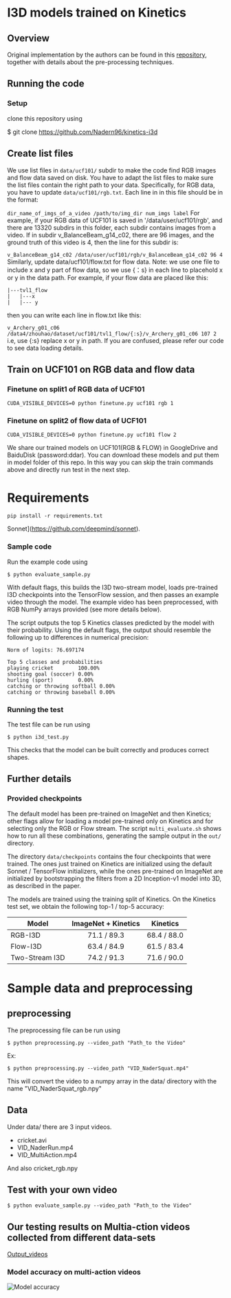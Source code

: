 # I3D models trained on Kinetics

## Overview

Original implementation by the authors can be found in this [repository](https://github.com/deepmind/kinetics-i3d), together with details about the pre-processing techniques.


## Running the code

### Setup
clone this repository using

$ git clone https://github.com/Nadern96/kinetics-i3d

## Create list files
We use list files in ```data/ucf101/``` subdir to make the code find RGB images and flow data saved on disk. You have to adapt the list files to make sure the list files contain the right path to your data. Specifically, for RGB data, you have to update ```data/ucf101/rgb.txt```. Each line in in this file should be in the format:

```dir_name_of_imgs_of_a_video /path/to/img_dir num_imgs label```
For example, if your RGB data of UCF101 is saved in '/data/user/ucf101/rgb', and there are 13320 subdirs in this folder, each subdir contains images from a video. If in subdir v_BalanceBeam_g14_c02, there are 96 images, and the ground truth of this video is 4, then the line for this subdir is:

```v_BalanceBeam_g14_c02 /data/user/ucf101/rgb/v_BalanceBeam_g14_c02 96 4```
Similarly, update data/ucf101/flow.txt for flow data. Note: we use one file to include x and y part of flow data, so we use {：s} in each line to placehold x or y in the data path. For example, if your flow data are placed like this:
```
|---tvl1_flow
|   |---x
|   |--- y
```
then you can write each line in flow.txt like this:

``` v_Archery_g01_c06 /data4/zhouhao/dataset/ucf101/tvl1_flow/{:s}/v_Archery_g01_c06 107 2 ```
i.e, use {:s} replace x or y in path. If you are confused, please refer our code to see data loading details.

## Train on UCF101 on RGB data and flow data
### Finetune on split1 of RGB data of UCF101
```
CUDA_VISIBLE_DEVICES=0 python finetune.py ucf101 rgb 1
```
### Finetune on split2 of flow data of UCF101
```
CUDA_VISIBLE_DEVICES=0 python finetune.py ucf101 flow 2
```
We share our trained models on UCF101(RGB & FLOW) in GoogleDrive and BaiduDisk (password:ddar). You can download these models and put them in model folder of this repo. In this way you can skip the train commands above and directly run test in the next step.

# Requirements

```
pip install -r requirements.txt
```
Sonnet](https://github.com/deepmind/sonnet).


### Sample code

Run the example code using

`$ python evaluate_sample.py`

With default flags, this builds the I3D two-stream model, loads pre-trained I3D
checkpoints into the TensorFlow session, and then passes an example video
through the model. The example video has been preprocessed, with RGB
NumPy arrays provided (see more details below).

The script outputs the top 5 Kinetics classes predicted by the model 
with their probability. Using the default flags, the output should 
resemble the following up to differences in numerical precision:

```
Norm of logits: 76.697174

Top 5 classes and probabilities
playing cricket        100.00%
shooting goal (soccer) 0.00%
hurling (sport)        0.00%
catching or throwing softball 0.00%
catching or throwing baseball 0.00%
```

### Running the test

The test file can be run using

`$ python i3d_test.py`

This checks that the model can be built correctly and produces correct shapes.

## Further details

### Provided checkpoints

The default model has been pre-trained on ImageNet and then Kinetics; other
flags allow for loading a model pre-trained only on Kinetics and for selecting
only the RGB or Flow stream. The script `multi_evaluate.sh` shows how to run all
these combinations, generating the sample output in the `out/` directory.

The directory `data/checkpoints` contains the four checkpoints that were
trained. The ones just trained on Kinetics are initialized using the default
Sonnet / TensorFlow initializers, while the ones pre-trained on ImageNet are
initialized by bootstrapping the filters from a 2D Inception-v1 model into 3D,
as described in the paper.

The models are trained using the training split of Kinetics. On the Kinetics
test set, we obtain the following top-1 / top-5 accuracy:

Model          | ImageNet + Kinetics | Kinetics
-------------- | :-----------------: | -----------
RGB-I3D        | 71.1 / 89.3         | 68.4 / 88.0
Flow-I3D       | 63.4 / 84.9         | 61.5 / 83.4
Two-Stream I3D | 74.2 / 91.3         | 71.6 / 90.0

# Sample data and preprocessing

## preprocessing

The preprocessing file can be run using

`$ python preprocessing.py --video_path "Path_to the Video"  `

Ex: 

 `$ python preprocessing.py --video_path "VID_NaderSquat.mp4" `


This will convert the video to a numpy array in the data/ directory 
with the name "VID_NaderSquat_rgb.npy"

## Data

Under data/ there are 3 input videos.
- cricket.avi
- VID_NaderRun.mp4
- VID_MultiAction.mp4

And also cricket_rgb.npy

## Test with your own video

`$ python evaluate_sample.py --video_path "Path_to the Video" `

## Our testing results on Multia-ction videos collected from different data-sets

[Output_videos](https://github.com/Nadern96/kinetics-i3d/tree/master/output_videos)

### Model accuracy on multi-action videos

![Model accuracy](https://github.com/Nadern96/kinetics-i3d/blob/master/updated_Graph.jpeg)

 
